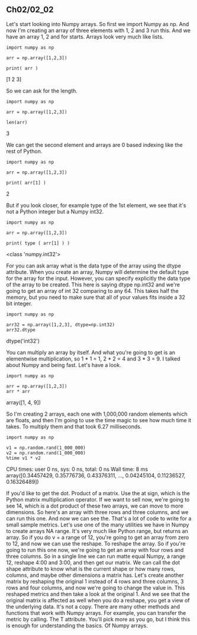 ## Ch02/02_02

Let's start looking into Numpy arrays. So first we import Numpy as np. And now I'm creating an array of three elements with 1, 2 and 3 run this. And we have an array 1, 2 and for starts. Arrays look very much like lists.    

```
import numpy as np

arr = np.array([1,2,3])

print( arr )
```
[1 2 3]



So we can ask for the length. 

```
import numpy as np

arr = np.array([1,2,3])

len(arr)
```
3


We can get the second element and arrays are 0 based indexing like the rest of Python. 

```
import numpy as np

arr = np.array([1,2,3])

print( arr[1] )
```
2

But if you look closer, for example type of the 1st element, we see that it's not a Python integer but a Numpy int32.

```
import numpy as np

arr = np.array([1,2,3])

print( type ( arr[1] ) )
```
<class 'numpy.int32'>

For you can ask array what is the data type of the array using the dtype attribute. When you create an array, Numpy will determine the default type for the array for the input. However, you can specify explicitly the data type of the array to be created. This here is saying dtype np.int32 and we're going to get an array of int 32 comparing to any 64. This takes half the memory, but you need to make sure that all of your values fits inside a 32 bit integer. 

```
import numpy as np

arr32 = np.array([1,2,3], dtype=np.int32)
arr32.dtype
```
dtype('int32')


You can multiply an array by itself. And what you're going to get is an elementwise multiplication, so 1 * 1 = 1, 2 * 2 = 4 and 3 * 3 = 9. I talked about Numpy and being fast. Let's have a look. 

```
import numpy as np

arr = np.array([1,2,3])
arr * arr
```
array([1, 4, 9])


So I'm creating 2 arrays, each one with 1,000,000 random elements which are floats, and then I'm going to use the time magic to see how much time it takes. To multiply them and that took 6.27 milliseconds.

```
import numpy as np

v1 = np.random.rand(1_000_000)
v2 = np.random.rand(1_000_000)
%time v1 * v2
```
CPU times: user 0 ns, sys: 0 ns, total: 0 ns
Wall time: 8 ms
array([0.34457429, 0.35776736, 0.43376311, ..., 0.04245104, 0.11236527,
       0.16326489])

If you'd like to get the dot. Product of a matrix. Use the at sign, which is the Python matrix multiplication operator. If we want to sell now, we're going to see 14, which is a dot product of these two arrays, we can move to more dimensions. So here's an array with three rows and three columns, and we can run this one. And now we can see the. That's a lot of code to write for a small sample metrics. Let's use one of the many utilities we have in Numpy to create arrays NA range. It's very much like Python range, but returns an array. So if you do v = a range of 12, you're going to get an array from zero to 12, and now we can use the reshape. To reshape the array. So if you're going to run this one now, we're going to get an array with four rows and three columns. So in a single line we can run matte equal Numpy, a range 12, reshape 4:00 and 3:00, and then get our matrix. We can call the dot shape attribute to know what is the current shape or how many rows, columns, and maybe other dimensions a matrix has. Let's create another matrix by reshaping the original 1 instead of 4 rows and three columns, 3 rows and four columns, and now we're going to change the value in. This reshaped metrics and then take a look at the original 1. And we see that the original matrix is affected as well when you do a reshape, you get a view of the underlying data. It's not a copy. There are many other methods and functions that work with Numpy arrays. For example, you can transfer the metric by calling. The T attribute. You'll pick more as you go, but I think this is enough for understanding the basics. Of Numpy arrays.
